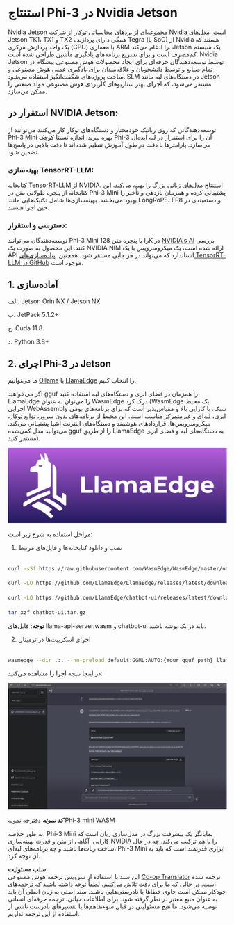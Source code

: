 <!--
CO_OP_TRANSLATOR_METADATA:
{
  "original_hash": "be4101a30d98e95a71d42c276e8bcd37",
  "translation_date": "2025-03-27T07:27:39+00:00",
  "source_file": "md\\01.Introduction\\03\\Jetson_Inference.md",
  "language_code": "fa"
}
-->
# **استنتاج Phi-3 در Nvidia Jetson**

Nvidia Jetson مجموعه‌ای از بردهای محاسباتی توکار از شرکت Nvidia است. مدل‌های Jetson TK1، TX1 و TX2 همگی دارای پردازنده Tegra (یا SoC) از Nvidia هستند که یک واحد پردازش مرکزی (CPU) با معماری ARM را ادغام می‌کند. Jetson یک سیستم کم‌مصرف است و برای تسریع برنامه‌های یادگیری ماشین طراحی شده است. Nvidia Jetson توسط توسعه‌دهندگان حرفه‌ای برای ایجاد محصولات هوش مصنوعی پیشگام در تمام صنایع و توسط دانشجویان و علاقه‌مندان برای یادگیری عملی هوش مصنوعی و ساخت پروژه‌های شگفت‌انگیز استفاده می‌شود. SLM در دستگاه‌های لبه مانند Jetson مستقر می‌شود، که اجرای بهتر سناریوهای کاربردی هوش مصنوعی مولد صنعتی را ممکن می‌سازد.

## استقرار در NVIDIA Jetson:
توسعه‌دهندگانی که روی رباتیک خودمختار و دستگاه‌های توکار کار می‌کنند می‌توانند از Phi-3 Mini بهره ببرند. اندازه نسبتاً کوچک Phi-3 آن را برای استقرار در لبه ایده‌آل می‌سازد. پارامترها با دقت در طول آموزش تنظیم شده‌اند تا دقت بالایی در پاسخ‌ها تضمین شود.

### بهینه‌سازی TensorRT-LLM:
کتابخانه [TensorRT-LLM](https://github.com/NVIDIA/TensorRT-LLM?WT.mc_id=aiml-138114-kinfeylo) از NVIDIA، استنتاج مدل‌های زبانی بزرگ را بهینه می‌کند. این کتابخانه از پنجره طولانی متن در Phi-3 Mini پشتیبانی کرده و همزمان بازدهی و تأخیر را بهبود می‌بخشد. بهینه‌سازی‌ها شامل تکنیک‌هایی مانند LongRoPE، FP8 و دسته‌بندی در حین اجرا هستند.

### دسترسی و استقرار:
توسعه‌دهندگان می‌توانند Phi-3 Mini را با پنجره متن 128K در [NVIDIA's AI](https://www.nvidia.com/en-us/ai-data-science/generative-ai/) بررسی کنند. این محصول به صورت یک NVIDIA NIM ارائه شده است، یک میکروسرویس با یک API استاندارد که می‌تواند در هر جایی مستقر شود. همچنین، [پیاده‌سازی‌های TensorRT-LLM در GitHub](https://github.com/NVIDIA/TensorRT-LLM) موجود است.

## **1. آماده‌سازی**

الف. Jetson Orin NX / Jetson NX

ب. JetPack 5.1.2+
   
ج. Cuda 11.8
   
د. Python 3.8+

## **2. اجرای Phi-3 در Jetson**

ما می‌توانیم [Ollama](https://ollama.com) یا [LlamaEdge](https://llamaedge.com) را انتخاب کنیم.

اگر می‌خواهید gguf را همزمان در فضای ابری و دستگاه‌های لبه استفاده کنید، LlamaEdge را می‌توان به عنوان WasmEdge درک کرد (WasmEdge یک محیط اجرایی WebAssembly سبک، با کارایی بالا و مقیاس‌پذیر است که برای برنامه‌های بومی ابری، لبه‌ای و غیرمتمرکز مناسب است. این محیط از برنامه‌های بدون سرور، توابع توکار، میکروسرویس‌ها، قراردادهای هوشمند و دستگاه‌های اینترنت اشیا پشتیبانی می‌کند. می‌توانید مدل کمی‌شده gguf را از طریق LlamaEdge به دستگاه‌های لبه و فضای ابری مستقر کنید).

![llamaedge](../../../../../translated_images/llamaedge.1356a35c809c5e9d89d8168db0c92161e87f5e2c34831f2fad800f00fc4e74dc.fa.jpg)

مراحل استفاده به شرح زیر است:

1. نصب و دانلود کتابخانه‌ها و فایل‌های مرتبط

```bash

curl -sSf https://raw.githubusercontent.com/WasmEdge/WasmEdge/master/utils/install.sh | bash -s -- --plugin wasi_nn-ggml

curl -LO https://github.com/LlamaEdge/LlamaEdge/releases/latest/download/llama-api-server.wasm

curl -LO https://github.com/LlamaEdge/chatbot-ui/releases/latest/download/chatbot-ui.tar.gz

tar xzf chatbot-ui.tar.gz

```

**توجه**: فایل‌های llama-api-server.wasm و chatbot-ui باید در یک پوشه باشند.

2. اجرای اسکریپت‌ها در ترمینال

```bash

wasmedge --dir .:. --nn-preload default:GGML:AUTO:{Your gguf path} llama-api-server.wasm -p phi-3-chat

```

در اینجا نتیجه اجرا را مشاهده می‌کنید:

![llamaedgerun](../../../../../translated_images/llamaedgerun.66eb2acd7f14e814437879522158b9531ae7c955014d48d0708d0e4ce6ac94a6.fa.png)

***کد نمونه*** [دفترچه نمونه Phi-3 mini WASM](https://github.com/Azure-Samples/Phi-3MiniSamples/tree/main/wasm)

به طور خلاصه، Phi-3 Mini نمایانگر یک پیشرفت بزرگ در مدل‌سازی زبان است که کارایی، آگاهی از متن و قدرت بهینه‌سازی NVIDIA را با هم ترکیب می‌کند. چه در حال ساخت ربات‌ها باشید و چه برنامه‌های لبه‌ای، Phi-3 Mini ابزاری قدرتمند است که باید به آن توجه کرد.

**سلب مسئولیت**:  
این سند با استفاده از سرویس ترجمه هوش مصنوعی [Co-op Translator](https://github.com/Azure/co-op-translator) ترجمه شده است. در حالی که ما برای دقت تلاش می‌کنیم، لطفاً توجه داشته باشید که ترجمه‌های خودکار ممکن است حاوی خطاها یا نادرستی‌هایی باشند. سند اصلی به زبان اصلی آن باید به عنوان منبع معتبر در نظر گرفته شود. برای اطلاعات حیاتی، ترجمه حرفه‌ای انسانی توصیه می‌شود. ما هیچ مسئولیتی در قبال سوءتفاهم‌ها یا تفسیرهای نادرست ناشی از استفاده از این ترجمه نداریم.